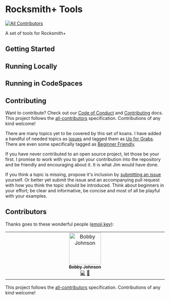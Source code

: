 # Rocksmith+ Tools

[![All Contributors](https://img.shields.io/github/all-contributors/NotMyself/rocksmith-plus-tools?color=ee8449&style=flat-square)](#contributors)

A set of tools for Rocksmith+

## Getting Started

## Running Locally

## Running in CodeSpaces

## Contributing

Want to contribute? Check out our [Code of Conduct](./docs/CODE_OF_CONDUCT.md) and [Contributing](./docs/CONTRIBUTING.md) docs. This project follows the [all-contributors](https://github.com/all-contributors/all-contributors) specification. Contributions of any kind welcome!

There are many topics yet to be covered by this set of koans. I have added a handful of needed topics as [issues](https://github.com/NotMyself/rocksmith-plus-tools/issues) and tagged them as [Up for Grabs](https://github.com/NotMyself/rocksmith-plus-tools/issues?q=is%3Aopen+is%3Aissue+label%3A%22Up+for+Grabs%22). There are even some specifically tagged as [Beginner Friendly](https://github.com/NotMyself/rocksmith-plus-tools/issues?q=is%3Aopen+is%3Aissue+label%3A%22Beginner+Friendly%22).

If you have never contributed to an open source project, let those be your first. I promise to work with you to get your contribution into the repository and be friendly and encouraging about it. It is what Jim would have done.

If you think a topic is missing, propose it's inclusion by [submitting an issue](https://github.com/NotMyself/rocksmith-plus-tools/issues/new) yourself. Or better yet submit the issue and an accompanying pull request with how you think the topic should be introduced. Think about beginners in your effort; be clear and informative, be concise and most of all be playful with your examples.

## Contributors

Thanks goes to these wonderful people ([emoji key](https://allcontributors.org/docs/en/emoji-key)):

<!-- ALL-CONTRIBUTORS-LIST:START - Do not remove or modify this section -->
<!-- prettier-ignore-start -->
<!-- markdownlint-disable -->
<table>
  <tbody>
    <tr>
      <td align="center" valign="top" width="14.28%"><a href="https://iamnotmyself.com"><img src="https://avatars.githubusercontent.com/u/73120?v=4?s=100" width="100px;" alt="Bobby Johnson"/><br /><sub><b>Bobby Johnson</b></sub></a><br /><a href="#code-NotMyself" title="Code">💻</a> <a href="#doc-NotMyself" title="Documentation">📖</a></td>
    </tr>
  </tbody>
</table>

<!-- markdownlint-restore -->
<!-- prettier-ignore-end -->

<!-- ALL-CONTRIBUTORS-LIST:END -->

This project follows the [all-contributors](https://github.com/all-contributors/all-contributors) specification. Contributions of any kind welcome!
